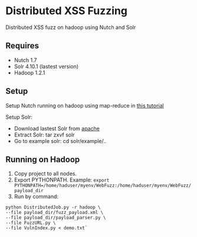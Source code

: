 Distributed XSS Fuzzing
==================

Distributed XSS fuzz on hadoop using Nutch and Solr

Requires
------------------

* Nutch 1.7
* Solr 4.10.1 (lastest version)
* Hadoop 1.2.1

Setup
------------------
Setup Nutch running on hadoop using map-reduce in [this tutorial](http://ranithsachin.blogspot.com/2014/04/building-search-engine-with-nutch-solr.html)

Setup Solr:
* Download lastest Solr from [apache](http://lucene.apache.org/solr/)
* Extract Solr: tar zxvf solr
* Go to example solr: cd solr/example/..

Running on Hadoop
------------------
1. Copy project to all nodes.
2. Export PYTHONPATH.
    Example: `export PYTHONPATH=/home/haduser/myenv/WebFuzz:/home/haduser/myenv/WebFuzz/payload_dir`
3. Run by command:
```
python DistributedJob.py -r hadoop \
--file payload_dir/fuzz_payload.xml \
--file payload_dir/payload_parser.py \
--file FuzzURL.py \
--file VulnIndex.py < demo.txt`
```
